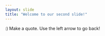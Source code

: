 ```yaml
---
layout: slide
title: "Welcome to our second slide!"
---
```

:) Make a quote.
Use the left arrow to go back!
